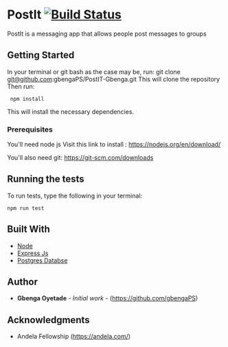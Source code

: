
# PostIt [![Build Status](https://travis-ci.org/gbengaPS/PostIT-Gbenga.svg?branch=dev)](https://travis-ci.org/gbengaPS/PostIT-Gbenga)
PostIt is a messaging app that allows people post messages to groups



## Getting Started
In your terminal or git bash as the case may be, run:
git clone git@github.com:gbengaPS/PostIT-Gbenga.git
This will clone the repository  
Then run:
```
 npm install

```
This will install the necessary dependencies.
### Prerequisites

You'll need  node js
Visit this link to install : https://nodejs.org/en/download/

You'll also need  git: https://git-scm.com/downloads 



## Running the tests

To run tests, type the following in your terminal:
```
npm run test

```



## Built With

* [Node](https://nodejs.org/)
* [Express Js](https://expressjs.com/)
* [Postgres Databse](https://www.postgresql.org/)


## Author

* **Gbenga Oyetade** - *Initial work* - (https://github.com/gbengaPS)


## Acknowledgments

* Andela Fellowship (https://andela.com/)


